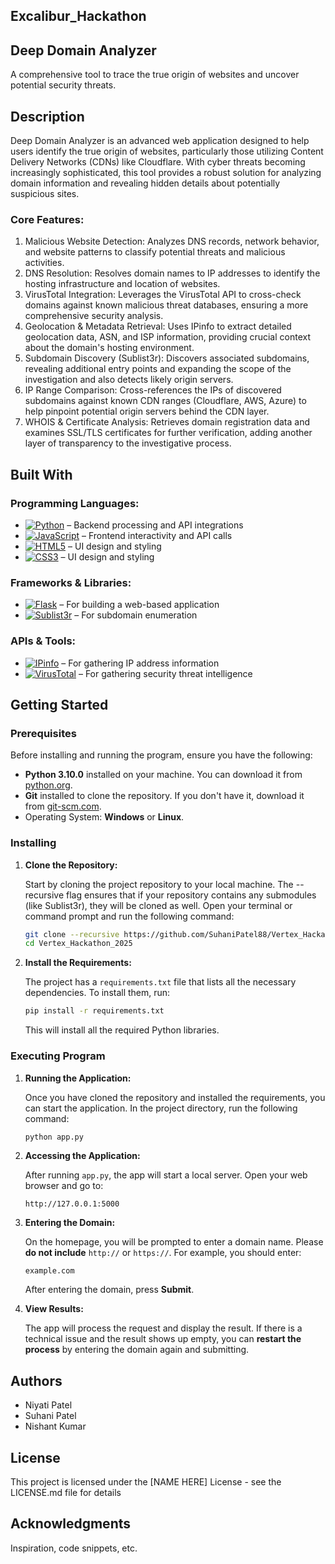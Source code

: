 ## Excalibur_Hackathon

## Deep Domain Analyzer

A comprehensive tool to trace the true origin of websites and uncover potential security threats.

## Description

Deep Domain Analyzer is an advanced web application designed to help users identify the true origin of websites, particularly those utilizing Content Delivery Networks (CDNs) like Cloudflare. With cyber threats becoming increasingly sophisticated, this tool provides a robust solution for analyzing domain information and revealing hidden details about potentially suspicious sites.

### Core Features:

1. Malicious Website Detection: Analyzes DNS records, network behavior, and website patterns to classify potential threats and malicious activities.
2. DNS Resolution: Resolves domain names to IP addresses to identify the hosting infrastructure and location of websites.
3. VirusTotal Integration: Leverages the VirusTotal API to cross-check domains against known malicious threat databases, ensuring a more comprehensive security analysis.
4. Geolocation & Metadata Retrieval: Uses IPinfo to extract detailed geolocation data, ASN, and ISP information, providing crucial context about the domain's hosting environment.
5. Subdomain Discovery (Sublist3r): Discovers associated subdomains, revealing additional entry points and expanding the scope of the investigation and also detects likely origin servers.
6. IP Range Comparison: Cross-references the IPs of discovered subdomains against known CDN ranges (Cloudflare, AWS, Azure) to help pinpoint potential origin servers behind the CDN layer.
7. WHOIS & Certificate Analysis: Retrieves domain registration data and examines SSL/TLS certificates for further verification, adding another layer of transparency to the investigative process.


## Built With



### Programming Languages:

* [![Python][Python]][Python-url] – Backend processing and API integrations
* [![JavaScript][JavaScript]][JavaScript-url] – Frontend interactivity and API calls
* [![HTML5][HTML5]][HTML5-url] – UI design and styling
* [![CSS3][CSS3]][CSS3-url] – UI design and styling


### Frameworks & Libraries:

* [![Flask][Flask]][Flask-url] – For building a web-based application
* [![Sublist3r][Sublist3r]][Sublist3r-url] – For subdomain enumeration


### APIs & Tools:

* [![IPinfo][IPinfo]][IPinfo-url] – For gathering IP address information
* [![VirusTotal][VirusTotal]][VirusTotal-url] – For gathering security threat intelligence


   
## Getting Started

### Prerequisites

Before installing and running the program, ensure you have the following:

* **Python 3.10.0** installed on your machine. You can download it from [python.org](https://www.python.org/downloads/).
* **Git** installed to clone the repository. If you don't have it, download it from [git-scm.com](https://git-scm.com/).
* Operating System: **Windows** or **Linux**.

### Installing

1. **Clone the Repository:**

   Start by cloning the project repository to your local machine. The --recursive flag ensures that if your repository contains any submodules (like Sublist3r), they will be cloned as well. Open your terminal or command prompt and run the following command:
   ```bash
   git clone --recursive https://github.com/SuhaniPatel88/Vertex_Hackathon_2025
   cd Vertex_Hackathon_2025
   ```
   

2. **Install the Requirements:**

   The project has a `requirements.txt` file that lists all the necessary dependencies. To install them, run:
   ```bash
   pip install -r requirements.txt
   ```

   This will install all the required Python libraries.

### Executing Program

1. **Running the Application:**

   Once you have cloned the repository and installed the requirements, you can start the application. In the project directory, run the following command:
   ```bash
   python app.py
   ```

2. **Accessing the Application:**

   After running `app.py`, the app will start a local server. Open your web browser and go to:
   ```
   http://127.0.0.1:5000
   ```

3. **Entering the Domain:**

   On the homepage, you will be prompted to enter a domain name. Please **do not include** `http://` or `https://`. For example, you should enter:
   ```
   example.com
   ```
   After entering the domain, press **Submit**.

4. **View Results:**

   The app will process the request and display the result. If there is a technical issue and the result shows up empty, you can **restart the process** by entering the domain again and submitting.





## Authors

* Niyati Patel
* Suhani Patel
* Nishant Kumar



## License

This project is licensed under the [NAME HERE] License - see the LICENSE.md file for details

## Acknowledgments

Inspiration, code snippets, etc.

[Python]: https://img.shields.io/badge/Python-3776AB?style=flat&logo=python&logoColor=white
[Python-url]: https://www.python.org/

[JavaScript]: https://img.shields.io/badge/JavaScript-F7DF1E?style=flat&logo=javascript&logoColor=black
[JavaScript-url]: https://developer.mozilla.org/en-US/docs/Web/JavaScript

[HTML5]: https://img.shields.io/badge/HTML5-E34F26?style=flat&logo=html5&logoColor=white
[HTML5-url]: https://developer.mozilla.org/en-US/docs/Web/HTML

[CSS3]: https://img.shields.io/badge/CSS3-1572B6?style=flat&logo=css3&logoColor=white
[CSS3-url]: https://developer.mozilla.org/en-US/docs/Web/CSS

[Flask]: https://img.shields.io/badge/Flask-000000?style=flat&logo=flask&logoColor=white
[Flask-url]: https://flask.palletsprojects.com/

[Sublist3r]: https://img.shields.io/badge/Sublist3r-FF6F00?style=flat&logo=python&logoColor=white
[Sublist3r-url]: https://github.com/aboul3la/Sublist3r

[IPinfo]: https://img.shields.io/badge/IPinfo-000000?style=flat&logo=ipinfo&logoColor=white
[IPinfo-url]: https://ipinfo.io/

[VirusTotal]: https://img.shields.io/badge/VirusTotal-FF6F00?style=flat&logo=virustotal&logoColor=white
[VirusTotal-url]: https://www.virustotal.com/
